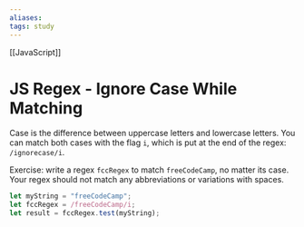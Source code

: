 ```yaml
---
aliases:
tags: study
---
```

[[JavaScript]]
# JS Regex - Ignore Case While Matching
Case is the difference between uppercase letters and lowercase letters.
You can match both cases with the flag `i`, which is put at the end of the regex: `/ignorecase/i`.

Exercise: write a regex `fccRegex` to match `freeCodeCamp`, no matter its case. Your regex should not match any abbreviations or variations with spaces.

```js
let myString = "freeCodeCamp";
let fccRegex = /freeCodeCamp/i;
let result = fccRegex.test(myString);
```